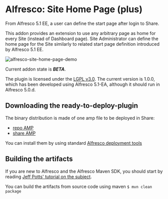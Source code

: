 Alfresco: Site Home Page (plus)
===============================
From Alfresco 5.1 EE, a user can define the start page after login to Share.

This addon provides an extension to use any arbitrary page as home for every Site (instead of Dashboard page). Site Administrator can define the home page for the Site similarly to related start page definition introduced by Alfresco 5.1 EE.

![alfresco-site-home-page-demo](https://cloud.githubusercontent.com/assets/1818300/10258849/6303c5e4-6962-11e5-997d-a0311d7035f5.png)

Current addon state is ***BETA***.

The plugin is licensed under the [LGPL v3.0](http://www.gnu.org/licenses/lgpl-3.0.html). The current version is 1.0.0, which has been developed using Alfresco 5.1-EA, although it should run in Alfresco 5.0.d.

Downloading the ready-to-deploy-plugin
--------------------------------------
The binary distribution is made of one amp file to be deployed in Share:

* [repo AMP](https://github.com/angelborroy/alfresco-site-home-page/releases/download/1.0.0/site-home-page-repo.amp)
* [share AMP](https://github.com/angelborroy/alfresco-site-home-page/releases/download/1.0.0/site-home-page-share.amp)

You can install them by using standard [Alfresco deployment tools](http://docs.alfresco.com/community/tasks/dev-extensions-tutorials-simple-module-install-amp.html)

Building the artifacts
----------------------
If you are new to Alfresco and the Alfresco Maven SDK, you should start by reading [Jeff Potts' tutorial on the subject](http://ecmarchitect.com/alfresco-developer-series-tutorials/maven-sdk/tutorial/tutorial.html).

You can build the artifacts from source code using maven
```$ mvn clean package```
